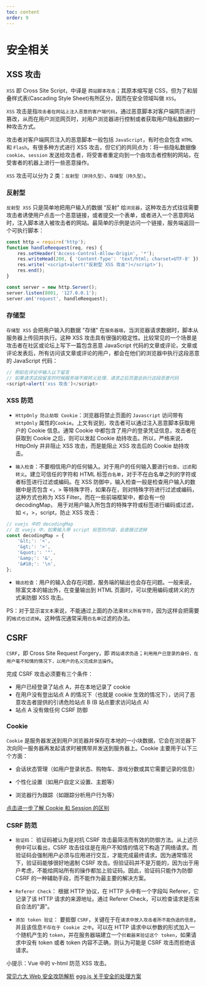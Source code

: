 ```yaml
---
toc: content
order: 9
---
```


# 安全相关

## XSS 攻击

`XSS` 即 Cross Site Script，中译是 `跨站脚本攻击`；其原本缩写是 CSS，但为了和层叠样式表(Cascading Style Sheet)有所区分，因而在安全领域叫做 `XSS`。

`XSS` 攻击是指`攻击者在网站上注入恶意的客户端代码`，通过恶意脚本对客户端网页进行篡改，从而在用户浏览网页时，对用户浏览器进行控制或者获取用户隐私数据的一种攻击方式。

攻击者对客户端网页注入的恶意脚本一般包括 `JavaScript`，有时也会包含 `HTML` 和 `Flash`。有很多种方式进行 XSS 攻击，但它们的共同点为：将一些隐私数据像 `cookie`、`session` 发送给攻击者，将受害者重定向到一个由攻击者控制的网站，在受害者的机器上进行一些恶意操作。

`XSS` 攻击可以分为 2 类：`反射型（非持久型）`、`存储型（持久型）`。

### 反射型

`反射型 XSS` 只是简单地把用户输入的数据 “反射” 给`浏览器`，这种攻击方式往往需要攻击者诱使用户点击一个恶意链接，或者提交一个表单，或者进入一个恶意网站时，注入脚本进入被攻击者的网站。最简单的示例是访问一个链接，服务端返回一个可执行脚本：

```js
const http = require('http');
function handleReequest(req, res) {
    res.setHeader('Access-Control-Allow-Origin', '*');
    res.writeHead(200, { 'Content-Type': 'text/html; charset=UTF-8' });
    res.write('<script>alert("反射型 XSS 攻击")</script>');
    res.end();
}

const server = new http.Server();
server.listen(8001, '127.0.0.1');
server.on('request', handleReequest);
```

### 存储型

`存储型 XSS` 会把用户输入的数据 "存储" 在`服务器端`，当浏览器请求数据时，脚本从服务器上传回并执行。这种 XSS 攻击具有很强的稳定性。比较常见的一个场景是攻击者在社区或论坛上写下一篇包含恶意 JavaScript 代码的文章或评论，文章或评论发表后，所有访问该文章或评论的用户，都会在他们的浏览器中执行这段恶意的 JavaScript 代码：

```js
// 例如在评论中输入以下留言
// 如果请求这段留言的时候服务端不做转义处理，请求之后页面会执行这段恶意代码
<script>alert('xss 攻击')</script>
```

### XSS 防范

-   `HttpOnly 防止劫取 Cookie`：浏览器将禁止页面的 `Javascript` 访问带有 `HttpOnly` 属性的`Cookie`。上文有说到，攻击者可以通过注入恶意脚本获取用户的 Cookie 信息。通常 Cookie 中都包含了用户的登录凭证信息，攻击者在获取到 Cookie 之后，则可以发起 Cookie 劫持攻击。所以，严格来说，HttpOnly 并非阻止 XSS 攻击，而是能阻止 XSS 攻击后的 Cookie 劫持攻击。

-   `输入检查`：不要相信用户的任何输入。对于用户的任何输入要进行`检查`、`过滤`和`转义`。建立可信任的字符和 HTML 标签`白名单`，对于不在白名单之列的字符或者标签进行过滤或编码。在 XSS 防御中，输入检查一般是检查用户输入的数据中是否包含 <，> 等特殊字符，如果存在，则对特殊字符进行过滤或编码，这种方式也称为 XSS Filter。而在一些前端框架中，都会有一份 decodingMap， 用于对用户输入所包含的特殊字符或标签进行编码或过滤，如 <，>，script，防止 XSS 攻击：

```js
// vuejs 中的 decodingMap
// 在 vuejs 中，如果输入带 script 标签的内容，会直接过滤掉
const decodingMap = {
    '&lt;': '<',
    '&gt;': '>',
    '&quot;': '"',
    '&amp;': '&',
    '&#10;': '\n',
};
```

-   `输出检查`：用户的输入会存在问题，服务端的输出也会存在问题。一般来说，除富文本的输出外，在变量输出到 HTML 页面时，可以使用编码或转义的方式来防御 XSS 攻击。

PS：对于显示`富文本`来说，不能通过上面的办法来`转义所有字符`，因为这样会把需要的`格式也过滤掉`。这种情况通常采用`白名单`过滤的办法。

## CSRF

`CSRF`，即 Cross Site Request Forgery，即 `跨站请求伪造`；`利用用户已登录的身份，在用户毫不知情的情况下，以用户的名义完成非法操作`。

完成 CSRF 攻击必须要有三个条件：

-   用户已经登录了站点 A，并在本地记录了 cookie
-   在用户没有登出站点 A 的情况下（也就是 cookie 生效的情况下），访问了恶意攻击者提供的引诱危险站点 B (B 站点要求访问站点 A)
-   站点 A 没有做任何 CSRF 防御

### Cookie

`Cookie` 是服务器发送到用户浏览器并保存在本地的一小块数据，它会在浏览器下次向同一服务器再发起请求时被携带并发送到服务器上。Cookie 主要用于以下三个方面：

-   会话状态管理（如用户登录状态、购物车、游戏分数或其它需要记录的信息）
-   个性化设置（如用户自定义设置、主题等）

-   浏览器行为跟踪（如跟踪分析用户行为等）

[点击进一步了解 Cookie 和 Session 的区别](https://juejin.im/post/5cd9037ee51d456e5c5babca)

### CSRF 防范

-   `验证码`： 验证码被认为是对抗 CSRF 攻击最简洁而有效的防御方法。从上述示例中可以看出，CSRF 攻击往往是在用户不知情的情况下构造了网络请求。而验证码会强制用户必须与应用进行交互，才能完成最终请求。因为通常情况下，验证码能够很好地遏制 CSRF 攻击。但验证码并不是万能的，因为出于用户考虑，不能给网站所有的操作都加上验证码。因此，验证码只能作为防御 CSRF 的一种辅助手段，而不能作为最主要的解决方案。

-   `Referer Check`： 根据 HTTP 协议，在 HTTP 头中有一个字段叫 Referer，它记录了该 HTTP 请求的来源地址。通过 Referer Check，可以检查请求是否来自合法的"源"。

-   `添加 token 验证`： 要抵御 `CSRF`，关键在于在`请求中放入攻击者所不能伪造的信息`，并且该信息`不存在于 Cookie 之中`。可以在 HTTP 请求中以参数的形式加入一个随机产生的 `token`，并在服务器端建立一个`拦截器来验证这个 token`，如果请求中没有 token 或者 token 内容不正确，则认为可能是 CSRF 攻击而拒绝该请求。

小提示：Vue 中的 v-html 防范 XSS 攻击。

[常见六大 Web 安全攻防解析](https://juejin.im/post/5c446eb1e51d45517624f7db#heading-16) [egg.js 关于安全的处理方案](https://eggjs.org/zh-cn/core/security.html#%E5%AE%89%E5%85%A8%E5%A8%81%E8%83%81csrf%E7%9A%84%E9%98%B2%E8%8C%83)
